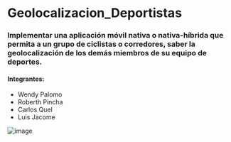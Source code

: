# Geolocalizacion_Deportistas

### Implementar una aplicación móvil nativa o nativa-híbrida que permita a un grupo de ciclistas o corredores, saber la geolocalización de los demás miembros de su equipo de deportes.

#### Integrantes:

* Wendy Palomo
* Roberth Pincha
* Carlos Quel
* Luis Jacome

![image](https://user-images.githubusercontent.com/58127103/188853533-267964ec-481e-4d5f-9296-e858a6f0fd26.png)

